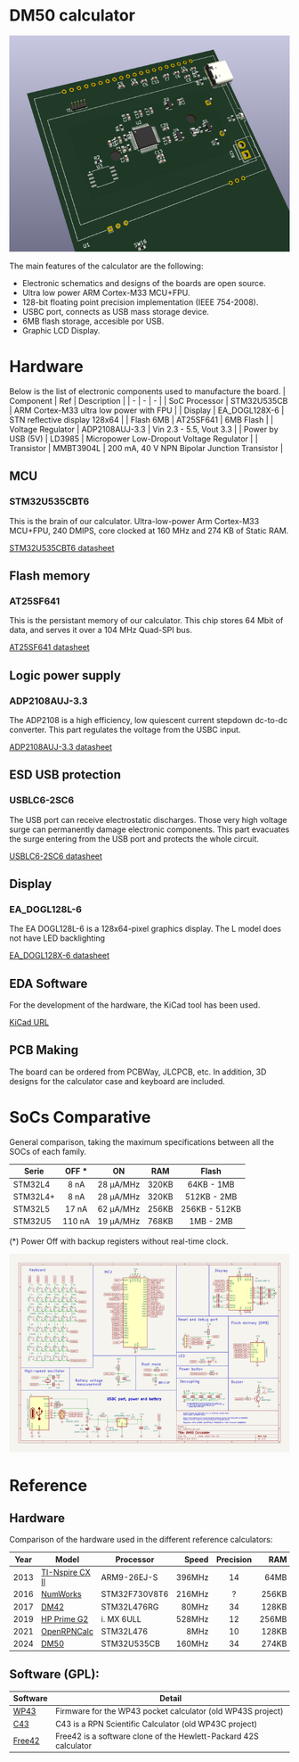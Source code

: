 # DM50 calculator

![New PCB](docs/img/PCB_3D.png "New PCB")

The main features of the calculator are the following:

 - Electronic schematics and designs of the boards are open source.
 - Ultra low power ARM Cortex-M33 MCU+FPU.
 - 128-bit floating point precision implementation (IEEE 754-2008).
 - USBC port, connects as USB mass storage device.
 - 6MB flash storage, accesible por USB.
 - Graphic LCD Display.

# Hardware
Below is the list of electronic components used to manufacture the board.
| Component | Ref | Description |
| - | - | - |
| SoC Processor | STM32U535CB | ARM Cortex-M33 ultra low power with FPU |
| Display | EA_DOGL128X-6 | STN reflective display 128x64 |
| Flash 6MB | AT25SF641 | 6MB Flash |
| Voltage Regulator | ADP2108AUJ-3.3 | Vin 2.3 - 5.5, Vout 3.3 |
| Power by USB (5V) | LD3985 | Micropower Low-Dropout Voltage Regulator |
| Transistor | MMBT3904L | 200 mA, 40 V NPN Bipolar Junction Transistor |


## MCU
### STM32U535CBT6
This is the brain of our calculator. Ultra-low-power Arm Cortex-M33 MCU+FPU, 240 DMIPS, core clocked at 160 MHz and 274 KB of Static RAM.

[STM32U535CBT6 datasheet](docs/pdf/stm32u535cb.pdf)

## Flash memory
### AT25SF641

This is the persistant memory of our calculator. This chip stores 64 Mbit of data, and serves it over a 104 MHz Quad-SPI bus.

[AT25SF641 datasheet](docs/pdf/AT25SF641.pdf)

## Logic power supply
### ADP2108AUJ-3.3

The ADP2108 is a high efficiency, low quiescent current stepdown dc-to-dc converter.
This part regulates the voltage from the USBC input.

[ADP2108AUJ-3.3 datasheet](docs/pdf/ADP2108AUJ-3.3.pdf)

## ESD USB protection

### USBLC6-2SC6

The USB port can receive electrostatic discharges. Those very high voltage surge can permanently damage electronic components. This part evacuates the surge entering from the USB port and protects the whole circuit.

[USBLC6-2SC6 datasheet](docs/pdf/USBLC6-2SC6.pdf)

## Display

### EA_DOGL128L-6

The EA DOGL128L-6 is a 128x64-pixel graphics display. The L model does not have LED backlighting

[EA_DOGL128X-6 datasheet](docs/pdf/EA_DOGL128X-6.pdf)

## EDA Software
For the development of the hardware, the KiCad tool has been used.

[KiCad URL](https://www.kicad.org/)

## PCB Making

The board can be ordered from PCBWay, JLCPCB, etc.
In addition, 3D designs for the calculator case and keyboard are included.

# SoCs Comparative
General comparison, taking the maximum specifications between all the SOCs of each family.

| Serie | OFF * | ON | RAM | Flash |
| - | :-: | :-: | :-: | :-: |
| STM32L4 | 8 nA | 28 μA/MHz | 320KB | 64KB - 1MB |
| STM32L4+ | 8 nA | 28 μA/MHz | 320KB | 512KB - 2MB |
| STM32L5 | 17 nA | 62 µA/MHz | 256KB | 256KB - 512KB |
| STM32U5 | 110 nA | 19 µA/MHz | 768KB | 1MB - 2MB |

(*) Power Off with backup registers without real-time clock.

![New Sch](docs/img/SCH.png "New Schema")

# Reference
## Hardware
Comparison of the hardware used in the different reference calculators:
 
| Year | Model | Processor | Speed | Precision | RAM | Flash | Display |
| :-: | - | - | -: | :-: | -: | -: | - |
| 2013 | [TI-Nspire CX II](https://en.wikipedia.org/wiki/TI-Nspire_series#TI-Nspire_CX_II_and_TI-Nspire_CX_II_CAS) | ARM9-26EJ-S | 396MHz | 14 | 64MB | 128MB | 320x240 | 
| 2016 | [NumWorks](https://www.numworks.com/resources/engineering/hardware/) | STM32F730V8T6 | 216MHz | ? | 256KB | 6MB | 320x240 |
| 2017 | [DM42](https://www.swissmicros.com/product/dm42) | STM32L476RG | 80MHz | 34 | 128KB | 6MB | 400×240 | 
| 2019 | [HP Prime G2](https://en.wikipedia.org/wiki/HP_Prime) | i. MX 6ULL | 528MHz | 12 | 256MB | 512MB | 320×240 | 
| 2021 | [OpenRPNCalc](https://github.com/apoluekt/OpenRPNCalc) | STM32L476 | 8MHz | 10 | 128KB | 1MB | 400x240 |
| 2024 | [DM50](https://github.com/xavierbasc/dm50-calculator) | STM32U535CB | 160MHz | 34 | 274KB | 6MB | 128×60 | 

## Software (GPL):
| Software | Detail |
| - | - |
| [WP43](https://gitlab.com/rpncalculators/wp43) | Firmware for the WP43 pocket calculator (old WP43S project) |
| [C43](https://www.classic43.com) | C43 is a RPN Scientific Calculator (old WP43C project) |
| [Free42](https://github.com/thomasokken/free42) | Free42 is a software clone of the Hewlett-Packard 42S calculator |
